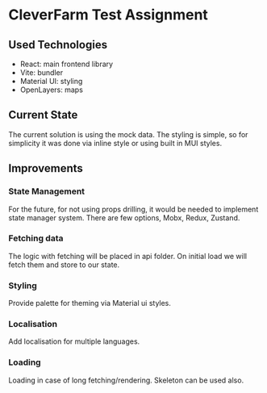 # CleverFarm Test Assignment

## Used Technologies

- React: main frontend library
- Vite: bundler
- Material UI: styling
- OpenLayers: maps

## Current State

The current solution is using the mock data. The styling is simple, so for simplicity it was done via inline style or
using built in MUI styles.

## Improvements

### State Management

For the future, for not using props drilling, it would be needed to implement state manager system.
There are few options, Mobx, Redux, Zustand.

### Fetching data

The logic with fetching will be placed in api folder. On initial load we will fetch them and store to our state.

### Styling

Provide palette for theming via Material ui styles.

### Localisation

Add localisation for multiple languages.

### Loading

Loading in case of long fetching/rendering. Skeleton can be used also.